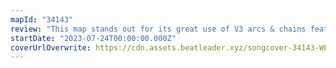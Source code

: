 ```yaml
---
mapId: "34143"
review: "This map stands out for its great use of V3 arcs & chains features,  very nice rhythm & pattern choices that make you dance, and fun and accessible downmaps!"
startDate: "2023-07-24T00:00:00.000Z"
coverUrlOverwrite: https://cdn.assets.beatleader.xyz/songcover-34143-WESTSIDESTORYPIC.jpg
---
```

